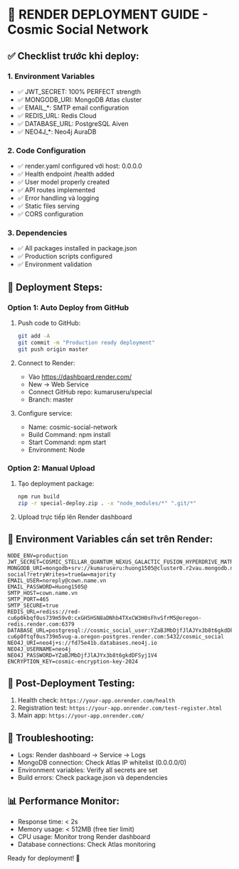 # 🚀 RENDER DEPLOYMENT GUIDE - Cosmic Social Network

## ✅ Checklist trước khi deploy:

### 1. Environment Variables
- ✅ JWT_SECRET: 100% PERFECT strength 
- ✅ MONGODB_URI: MongoDB Atlas cluster
- ✅ EMAIL_*: SMTP email configuration  
- ✅ REDIS_URL: Redis Cloud
- ✅ DATABASE_URL: PostgreSQL Aiven
- ✅ NEO4J_*: Neo4j AuraDB

### 2. Code Configuration
- ✅ render.yaml configured với host: 0.0.0.0
- ✅ Health endpoint /health added
- ✅ User model properly created
- ✅ API routes implemented
- ✅ Error handling và logging
- ✅ Static files serving
- ✅ CORS configuration

### 3. Dependencies
- ✅ All packages installed in package.json
- ✅ Production scripts configured
- ✅ Environment validation

## 🎯 Deployment Steps:

### Option 1: Auto Deploy from GitHub
1. Push code to GitHub:
   ```bash
   git add -A
   git commit -m "Production ready deployment"
   git push origin master
   ```

2. Connect to Render:
   - Vào https://dashboard.render.com/
   - New → Web Service
   - Connect GitHub repo: kumaruseru/special
   - Branch: master

3. Configure service:
   - Name: cosmic-social-network
   - Build Command: npm install
   - Start Command: npm start
   - Environment: Node

### Option 2: Manual Upload
1. Tạo deployment package:
   ```bash
   npm run build
   zip -r special-deploy.zip . -x "node_modules/*" ".git/*"
   ```

2. Upload trực tiếp lên Render dashboard

## 🔧 Environment Variables cần set trên Render:

```
NODE_ENV=production
JWT_SECRET=COSMIC_STELLAR_QUANTUM_NEXUS_GALACTIC_FUSION_HYPERDRIVE_MATRIX_VOID_ETERNAL_COSMIC_DIMENSION_INFINITY_STELLAR_QUANTUM_NEXUS_GALACTIC_FUSION_HYPERDRIVE_MATRIX_VOID_2024
MONGODB_URI=mongodb+srv://kumaruseru:huong1505@cluster0.r2vau.mongodb.net/cosmic-social?retryWrites=true&w=majority
EMAIL_USER=noreply@cown.name.vn
EMAIL_PASSWORD=Huong1505@
SMTP_HOST=cown.name.vn
SMTP_PORT=465
SMTP_SECURE=true
REDIS_URL=rediss://red-cu6p0kbqf0us739m59v0:cxGH5HSN8aDNhb4TXxCW3H0sFhvSfrM5@oregon-redis.render.com:6379
DATABASE_URL=postgresql://cosmic_social_user:YZaBJMbDjfJlAJYx3b8t6gkdDFSyj1V4@dpg-cu6p0ftqf0us739m5vug-a.oregon-postgres.render.com:5432/cosmic_social
NEO4J_URI=neo4j+s://fd75e41b.databases.neo4j.io
NEO4J_USERNAME=neo4j
NEO4J_PASSWORD=YZaBJMbDjfJlAJYx3b8t6gkdDFSyj1V4
ENCRYPTION_KEY=cosmic-encryption-key-2024
```

## 🎉 Post-Deployment Testing:

1. Health check: `https://your-app.onrender.com/health`
2. Registration test: `https://your-app.onrender.com/test-register.html`
3. Main app: `https://your-app.onrender.com/`

## 🚨 Troubleshooting:

- Logs: Render dashboard → Service → Logs
- MongoDB connection: Check Atlas IP whitelist (0.0.0.0/0)
- Environment variables: Verify all secrets are set
- Build errors: Check package.json và dependencies

## 📊 Performance Monitor:

- Response time: < 2s
- Memory usage: < 512MB (free tier limit)
- CPU usage: Monitor trong Render dashboard
- Database connections: Check Atlas monitoring

Ready for deployment! 🌟
